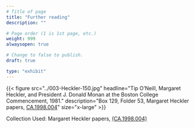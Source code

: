 ```yaml
---
# Title of page
title: "Further reading"
description: ""

# Page order (1 is 1st page, etc.)
weight: 999
alwaysopen: true

# Change to false to publish.
draft: true

type: "exhibit"
---
```


{{< figure src="../003-Heckler-150.jpg" headline="Tip O’Neill, Margaret Heckler, and President J. Donald Monan at the Boston College Commencement, 1981." description="Box 129, Folder 53, Margaret Heckler papers, [CA.1998.004](https://bc-primo.hosted.exlibrisgroup.com/permalink/f/l6ucgu/ALMA-BC21361016800001021)"  size="x-large" >}}

Collection Used: Margaret Heckler papers, [(CA.1998.004)](https://bc-primo.hosted.exlibrisgroup.com/permalink/f/l6ucgu/ALMA-BC21361016800001021)  

